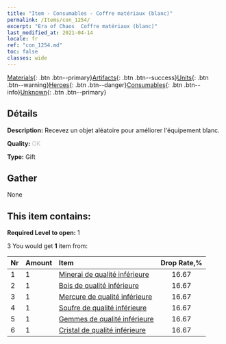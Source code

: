 ```yaml
---
title: "Item - Consumables - Coffre matériaux (blanc)"
permalink: /Items/con_1254/
excerpt: "Era of Chaos  Coffre matériaux (blanc)"
last_modified_at: 2021-04-14
locale: fr
ref: "con_1254.md"
toc: false
classes: wide
---
```

 [Materials](/fr/Items/){: .btn .btn--primary}[Artifacts](/fr/Items/Artifacts/){: .btn .btn--success}[Units](/fr/Items/Units/){: .btn .btn--warning}[Heroes](/fr/Items/Heroes/){: .btn .btn--danger}[Consumables](/fr/Items/Consumables/){: .btn .btn--info}[Unknown](/fr/Items/Unknown/){: .btn .btn--primary}

## Détails
 **Description:** Recevez un objet aléatoire pour améliorer l'équipement blanc.

 **Quality:** <span style="color: #C0C0C0">OK</span>

 **Type:** Gift

## Gather

  None

## This item contains:

 **Required Level to open:** 1

 3 You would get **1** item  from:

  | Nr | Amount |     Item    | Drop Rate,% |
  |:---|:-------|:------------|:---------:|
  | 1 | 1 | [Minerai de qualité inférieure](/fr/Items/mat_1/) | 16.67 | 
  | 2 | 1 | [Bois de qualité inférieure](/fr/Items/mat_1/) | 16.67 | 
  | 3 | 1 | [Mercure de qualité inférieure](/fr/Items/mat_2/) | 16.67 | 
  | 4 | 1 | [Soufre de qualité inférieure](/fr/Items/mat_3/) | 16.67 | 
  | 5 | 1 | [Gemmes de qualité inférieure](/fr/Items/mat_4/) | 16.67 | 
  | 6 | 1 | [Cristal de qualité inférieure](/fr/Items/mat_5/) | 16.67 | 

